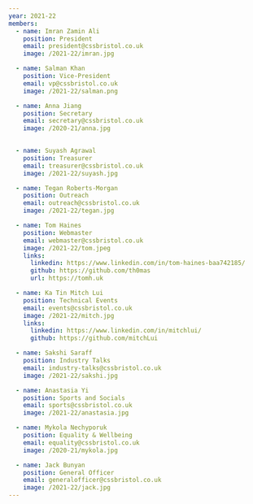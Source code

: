 ```yaml
---
year: 2021-22
members:
  - name: Imran Zamin Ali
    position: President
    email: president@cssbristol.co.uk
    image: /2021-22/imran.jpg

  - name: Salman Khan
    position: Vice-President
    email: vp@cssbristol.co.uk
    image: /2021-22/salman.png

  - name: Anna Jiang
    position: Secretary
    email: secretary@cssbristol.co.uk
    image: /2020-21/anna.jpg

  
  - name: Suyash Agrawal
    position: Treasurer
    email: treasurer@cssbristol.co.uk
    image: /2021-22/suyash.jpg

  - name: Tegan Roberts-Morgan
    position: Outreach
    email: outreach@cssbristol.co.uk
    image: /2021-22/tegan.jpg

  - name: Tom Haines
    position: Webmaster
    email: webmaster@cssbristol.co.uk
    image: /2021-22/tom.jpeg
    links:
      linkedin: https://www.linkedin.com/in/tom-haines-baa742185/
      github: https://github.com/th0mas
      url: https://tomh.uk

  - name: Ka Tin Mitch Lui
    position: Technical Events
    email: events@cssbristol.co.uk
    image: /2021-22/mitch.jpg
    links:
      linkedin: https://www.linkedin.com/in/mitchlui/
      github: https://github.com/mitchLui

  - name: Sakshi Saraff
    position: Industry Talks
    email: industry-talks@cssbristol.co.uk
    image: /2021-22/sakshi.jpg

  - name: Anastasia Yi
    position: Sports and Socials
    email: sports@cssbristol.co.uk
    image: /2021-22/anastasia.jpg

  - name: Mykola Nechyporuk
    position: Equality & Wellbeing
    email: equality@cssbristol.co.uk
    image: /2020-21/mykola.jpg

  - name: Jack Bunyan
    position: General Officer
    email: generalofficer@cssbristol.co.uk
    image: /2021-22/jack.jpg
---
```


